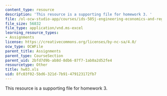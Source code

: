 ```yaml
---
content_type: resource
description: 'This resource is a supporting file for homework 3. '
file: /ol-ocw-studio-app/courses/ids-505j-engineering-economics-and-regulation-of-the-electric-power-sector-spring-2010/8fc03f025bd6321d7b91479123172fb7_hw03.xls
file_size: 56832
file_type: application/vnd.ms-excel
learning_resource_types:
- Assignments
license: https://creativecommons.org/licenses/by-nc-sa/4.0/
ocw_type: OCWFile
parent_title: Assignments
parent_type: CourseSection
parent_uid: 2bfd7d9b-ab8d-8db6-87f7-1ab0a2d52fe4
resourcetype: Other
title: hw03.xls
uid: 8fc03f02-5bd6-321d-7b91-479123172fb7
---
```

This resource is a supporting file for homework 3. 